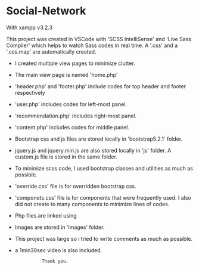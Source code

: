 # Social-Network




With xampp v3.2.3

This project was created in VSCode with 'SCSS IntelliSense' and 'Live Sass Compiler' 
which helps to watch Sass codes in real time. 
A '.css' and a '.css.map' are automatically created.


* I created multiple view pages to minimize clutter.

* The main view page is named 'home.php'

* 'header.php' and 'footer.php' include codes for top header and footer respectively

* 'user.php' includes codes for left-most panel.

* 'recommendation.php' includes right-most panel.

* 'content.php' includes codes for middle panel.


* Bootstrap css and js files are stored locally in 'bootstrap5.2.1' folder.

* jquery.js and jquery.min.js are also stored locally in 'js' folder. A custom.js file
  is stored in the same folder.

* To minimize scss code, I used bootstrap classes and utilities as much as possible.

* 'override.css' file is for overridden bootstrap css.

* 'componets.css' file is for components that were frequently used. I also did not 
   create to many components to minimize lines of codes.

* Php files are linked using <?php include("header.php"); ?>

* Images are stored in 'images' folder. 


* This project was large so i tried to write comments as much as possible.

* a 1min30sec video is also included.


				Thank you. 